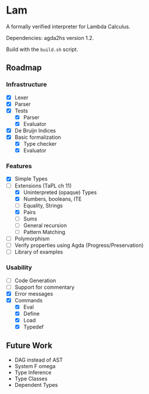 # Lam
A formally verified interpreter for Lambda Calculus.

Dependencies: agda2hs version 1.2.

Build with the `build.sh` script.

## Roadmap
### Infrastructure
  - [x] Lexer
  - [x] Parser
  - [x] Tests
    - [x] Parser
    - [x] Evaluator
  - [x] De Bruijn Indices
  - [x] Basic formalization
    + [x] Type checker
    + [x] Evaluator

### Features
  - [x] Simple Types
  - [ ] Extensions (TaPL ch 11)
    + [x] Uninterpreted (opaque) Types
    + [x] Numbers, booleans, ITE
    + [ ] Equality, Strings
    + [x] Pairs
    + [ ] Sums
    + [ ] General recursion
    + [ ] Pattern Matching
  - [ ] Polymorphism
  - [ ] Verify properties using Agda (Progress/Preservation)
  - [ ] Library of examples

### Usability
  - [ ] Code Generation
  - [ ] Support for commentary
  - [x] Error messages
  - [x] Commands
    - [x] Eval
    - [x] Define
    - [x] Load
    - [x] Typedef

## Future Work
  - DAG instead of AST
  - System F omega
  - Type Inference
  - Type Classes
  - Dependent Types


